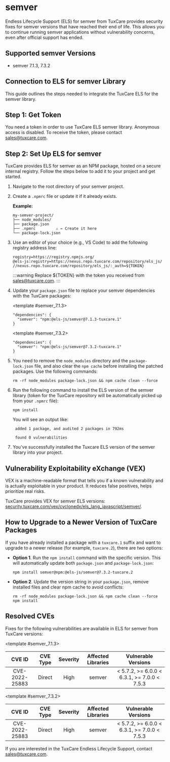 # semver

Endless Lifecycle Support (ELS) for semver from TuxCare provides security fixes for semver versions that have reached their end of life. This allows you to continue running semver applications without vulnerability concerns, even after official support has ended.

## Supported semver Versions

* semver 7.1.3, 7.3.2

## Connection to ELS for semver Library

This guide outlines the steps needed to integrate the TuxCare ELS for the semver library.

## Step 1: Get Token

You need a token in order to use TuxCare ELS semver library. Anonymous access is disabled. To receive the token, please contact [sales@tuxcare.com](mailto:sales@tuxcare.com).

## Step 2: Set Up ELS for semver

TuxCare provides ELS for semver as an NPM package, hosted on a secure internal registry. Follow the steps below to add it to your project and get started.

1. Navigate to the root directory of your semver project.
2. Create a `.npmrc` file or update it if it already exists.

   **Example:**

   ```text
   my-semver-project/
   ├── node_modules/
   ├── package.json
   ├── .npmrc         ⚠️ ← Create it here
   └── package-lock.json
   ```

3. Use an editor of your choice (e.g., VS Code) to add the following registry address line:

   <CodeWithCopy>

   ```text
   registry=https://registry.npmjs.org/
   @els-js:registry=https://nexus.repo.tuxcare.com/repository/els_js/
   //nexus.repo.tuxcare.com/repository/els_js/:_auth=${TOKEN}
   ```

   </CodeWithCopy>

   :::warning
   Replace ${TOKEN} with the token you received from [sales@tuxcare.com](mailto:sales@tuxcare.com).
   :::

4. Update your `package.json` file to replace your semver dependencies with the TuxCare packages:

   <TableTabs label="Choose semver version: " >

     <template #semver_7.1.3>

     <CodeWithCopy>

     ```text
     "dependencies": {
       "semver": "npm:@els-js/semver@7.1.3-tuxcare.1"
     }
     ```

     </CodeWithCopy>

     </template>

     <template #semver_7.3.2>

     <CodeWithCopy>

     ```text
     "dependencies": {
       "semver": "npm:@els-js/semver@7.3.2-tuxcare.1"
     }
     ```

     </CodeWithCopy>

     </template>

   </TableTabs>

5. You need to remove the `node_modules` directory and the `package-lock.json` file, and also clear the `npm cache` before installing the patched packages. Use the following commands:
   
   <CodeWithCopy>

   ```text
   rm -rf node_modules package-lock.json && npm cache clean --force
   ```

   </CodeWithCopy>

6. Run the following command to install the ELS version of the semver library (token for the TuxCare repository will be automatically picked up from your `.npmrc` file):

   <CodeWithCopy>

   ```text
   npm install
   ```

   </CodeWithCopy>

   You will see an output like:

   ```text
    added 1 package, and audited 2 packages in 792ms
    
    found 0 vulnerabilities
   ```

7. You've successfully installed the Tuxcare ELS version of the semver library into your project.

## Vulnerability Exploitability eXchange (VEX) 

VEX is a machine-readable format that tells you if a known vulnerability and is actually exploitable in your product. It reduces false positives, helps prioritize real risks.

TuxCare provides VEX for semver ELS versions: [security.tuxcare.com/vex/cyclonedx/els_lang_javascript/semver/](https://security.tuxcare.com/vex/cyclonedx/els_lang_javascript/semver/).

## How to Upgrade to a Newer Version of TuxCare Packages

If you have already installed a package with a `tuxcare.1` suffix and want to upgrade to a newer release (for example, `tuxcare.2`), there are two options:

* **Option 1**. Run the `npm install` command with the specific version. This will automatically update both `package.json` and `package-lock.json`:

  <CodeWithCopy>

  ```text
  npm install semver@npm:@els-js/semver@7.3.2-tuxcare.2
  ```

  </CodeWithCopy>

* **Option 2**. Update the version string in your `package.json`, remove installed files and clear npm cache to avoid conflicts:

  <CodeWithCopy>

  ```text
  rm -rf node_modules package-lock.json && npm cache clean --force
  npm install
  ```

  </CodeWithCopy>

## Resolved CVEs

Fixes for the following vulnerabilities are available in ELS for semver from TuxCare versions:

<TableTabs label="Choose semver version: " >

<template #semver_7.1.3>

| CVE ID         | CVE Type | Severity | Affected Libraries | Vulnerable Versions |
| :------------: | :------: |:--------:|:------------------:| :----------------: |
| CVE-2022-25883 | Direct   | High     | semver            | < 5.7.2, >= 6.0.0 < 6.3.1, >= 7.0.0 < 7.5.3 |

  </template>

<template #semver_7.3.2>

| CVE ID         | CVE Type | Severity | Affected Libraries | Vulnerable Versions |
| :------------: | :------: |:--------:|:------------------:| :----------------: |
| CVE-2022-25883 | Direct   | High     | semver            | < 5.7.2, >= 6.0.0 < 6.3.1, >= 7.0.0 < 7.5.3 |

  </template>

</TableTabs>

If you are interested in the TuxCare Endless Lifecycle Support, contact [sales@tuxcare.com](mailto:sales@tuxcare.com).

